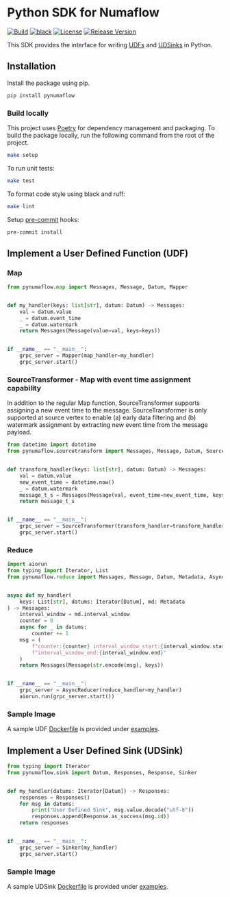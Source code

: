 # Python SDK for Numaflow

[![Build](https://github.com/numaproj/numaflow-python/actions/workflows/ci.yml/badge.svg)](https://github.com/numaproj/numaflow-python/actions/workflows/ci.yml)
[![black](https://img.shields.io/badge/code%20style-black-000000.svg)](https://github.com/ambv/black)
[![License](https://img.shields.io/badge/License-Apache%202.0-blue.svg)](LICENSE)
[![Release Version](https://img.shields.io/github/v/release/numaproj/numaflow-python?label=pynumaflow)](https://github.com/numaproj/numaflow-python/releases/latest)


This SDK provides the interface for writing [UDFs](https://numaflow.numaproj.io/user-guide/user-defined-functions/user-defined-functions/)
and [UDSinks](https://numaflow.numaproj.io/user-guide/sinks/user-defined-sinks/) in Python.

## Installation

Install the package using pip.
```bash
pip install pynumaflow
```

### Build locally

This project uses [Poetry](https://python-poetry.org/) for dependency management and packaging.
To build the package locally, run the following command from the root of the project.

```bash
make setup
````

To run unit tests:
```bash
make test
```

To format code style using black and ruff:
```bash
make lint
```

Setup [pre-commit](https://pre-commit.com/) hooks:
```bash
pre-commit install
```

## Implement a User Defined Function (UDF)


### Map

```python
from pynumaflow.map import Messages, Message, Datum, Mapper


def my_handler(keys: list[str], datum: Datum) -> Messages:
    val = datum.value
    _ = datum.event_time
    _ = datum.watermark
    return Messages(Message(value=val, keys=keys))


if __name__ == "__main__":
    grpc_server = Mapper(map_handler=my_handler)
    grpc_server.start()
```
### SourceTransformer - Map with event time assignment capability
In addition to the regular Map function, SourceTransformer supports assigning a new event time to the message.
SourceTransformer is only supported at source vertex to enable (a) early data filtering and (b) watermark assignment by extracting new event time from the message payload.

```python
from datetime import datetime
from pynumaflow.sourcetransform import Messages, Message, Datum, SourceTransformer


def transform_handler(keys: list[str], datum: Datum) -> Messages:
    val = datum.value
    new_event_time = datetime.now()
    _ = datum.watermark
    message_t_s = Messages(Message(val, event_time=new_event_time, keys=keys))
    return message_t_s


if __name__ == "__main__":
    grpc_server = SourceTransformer(transform_handler=transform_handler)
    grpc_server.start()
```

### Reduce

```python
import aiorun
from typing import Iterator, List
from pynumaflow.reduce import Messages, Message, Datum, Metadata, AsyncReducer


async def my_handler(
    keys: List[str], datums: Iterator[Datum], md: Metadata
) -> Messages:
    interval_window = md.interval_window
    counter = 0
    async for _ in datums:
        counter += 1
    msg = (
        f"counter:{counter} interval_window_start:{interval_window.start} "
        f"interval_window_end:{interval_window.end}"
    )
    return Messages(Message(str.encode(msg), keys))


if __name__ == "__main__":
    grpc_server = AsyncReducer(reduce_handler=my_handler)
    aiorun.run(grpc_server.start())
```

### Sample Image
A sample UDF [Dockerfile](examples/map/forward_message/Dockerfile) is provided
under [examples](examples/map/forward_message).

## Implement a User Defined Sink (UDSink)

```python
from typing import Iterator
from pynumaflow.sink import Datum, Responses, Response, Sinker


def my_handler(datums: Iterator[Datum]) -> Responses:
    responses = Responses()
    for msg in datums:
        print("User Defined Sink", msg.value.decode("utf-8"))
        responses.append(Response.as_success(msg.id))
    return responses


if __name__ == "__main__":
    grpc_server = Sinker(my_handler)
    grpc_server.start()
```

### Sample Image

A sample UDSink [Dockerfile](examples/sink/log/Dockerfile) is provided
under [examples](examples/sink/log).